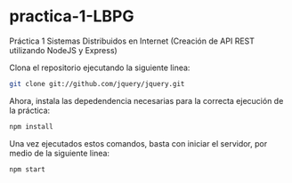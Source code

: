 # practica-1-LBPG
Práctica 1 Sistemas Distribuidos en Internet (Creación de API REST utilizando NodeJS y Express)

Clona el repositorio ejecutando la siguiente linea:

```bash
git clone git://github.com/jquery/jquery.git
```
Ahora, instala las depedendencia necesarias para la correcta ejecución de la práctica:

```bash
npm install
```
Una vez ejecutados estos comandos, basta con iniciar el servidor, por medio de la siguiente linea:

```bash
npm start
```
